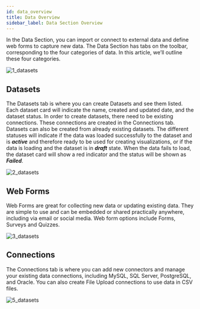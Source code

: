 ```yaml
---
id: data_overview
title: Data Overview 
sidebar_label: Data Section Overview
---
```


<div style={{textAlign: "justify"}}>

In the Data Section, you can import or connect to external data and define web forms to capture new data. The Data Section has tabs on the toolbar, corresponding to the four categories of data. In this article, we’ll outline these four categories.

![1_datasets](https://s3.amazonaws.com/cdn.qrvey.com/documentation_assets/ui-docs/datasets/3.4.2.1_overview/data-tab.png#thumbnail) 

## Datasets
The Datasets tab is where you can create Datasets and see them listed. Each dataset card will indicate the name, created and updated date, and the dataset status. 
In order to create datasets, there need to be existing connections. These connections are created in the Connections tab. Datasets can also be created from already existing datasets. 
The different statuses will indicate if the data was loaded successfully to the dataset and is ***active*** and therefore ready to be used for creating visualizations, or if the data is loading and the dataset is in ***draft*** state. When the data fails to load, the dataset card will show a red indicator and the status will be shown as ***Failed***.

![2_datasets](https://s3.amazonaws.com/cdn.qrvey.com/documentation_assets/ui-docs/datasets/3.4.2.1_overview/dataset-board.png#thumbnail)

## Web Forms
Web Forms are great for collecting new data or updating existing data. They are simple to use and can be embedded or shared practically anywhere, including via email or social media. Web form options include Forms, Surveys and Quizzes.

![3_datasets](https://s3.amazonaws.com/cdn.qrvey.com/documentation_assets/ui-docs/datasets/3.4.2.1_overview/3_datasets.png#thumbnail)


## Connections
The Connections tab is where you can add new connectors and manage your existing data connections, including MySQL, SQL Server, PostgreSQL, and Oracle. You can also create File Upload connections to use data in CSV files.

![5_datasets](https://s3.amazonaws.com/cdn.qrvey.com/documentation_assets/ui-docs/datasets/3.4.2.1_overview/data-connections.png#thumbnail)

</div>